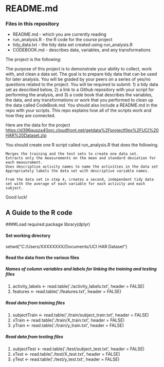 # README.md

### Files in this repository
* README.md  - which you are currently reading
* run_analysis.R  - the R code for the course project
* tidy_data.txt  - the tidy data set created using run_analysis.R
* CODEBOOK.md  - describes data, variables, and any transformations


The project is the following:


The purpose of this project is to demonstrate your ability to collect, work with, and clean a data set. The goal is to prepare tidy data that can be used for later analysis. You will be graded by your peers on a series of yes/no questions related to the project. You will be required to submit: 1) a tidy data set as described below, 2) a link to a Github repository with your script for performing the analysis, and 3) a code book that describes the variables, the data, and any transformations or work that you performed to clean up the data called CodeBook.md. You should also include a README.md in the repo with your scripts. This repo explains how all of the scripts work and how they are connected. 

Here are the data for the project
https://d396qusza40orc.cloudfront.net/getdata%2Fprojectfiles%2FUCI%20HAR%20Dataset.zip

 You should create one R script called run_analysis.R that does the following. 

    Merges the training and the test sets to create one data set.
    Extracts only the measurements on the mean and standard deviation for each measurement. 
    Uses descriptive activity names to name the activities in the data set
    Appropriately labels the data set with descriptive variable names. 

    From the data set in step 4, creates a second, independent tidy data set with the average of each variable for each activity and each subject.

Good luck!



## A Guide to the R code

####Load required package
library(dplyr)

#### Set working directory
setwd("C:/Users/XXXXXXXX/Documents/UCI HAR Dataset")

#### Read the data from the various files

##### Names of column variables and labels for linking the training and testing files
1. activity_labels <- read.table('./activity_labels.txt', header = FALSE) 
2. features <- read.table('./features.txt', header = FALSE) 

##### Read data from training files
1. subjectTrain <- read.table('./train/subject_train.txt', header = FALSE)
2. xTrain <- read.table('./train/X_train.txt', header = FALSE) 
3. yTrain <- read.table('./train/y_train.txt', header = FALSE)

##### Read data from testing files
1. subjectTest <- read.table('./test/subject_test.txt', header = FALSE)
2. xTest <- read.table('./test/X_test.txt', header = FALSE) 
3. yTest <- read.table('./test/y_test.txt', header = FALSE)

